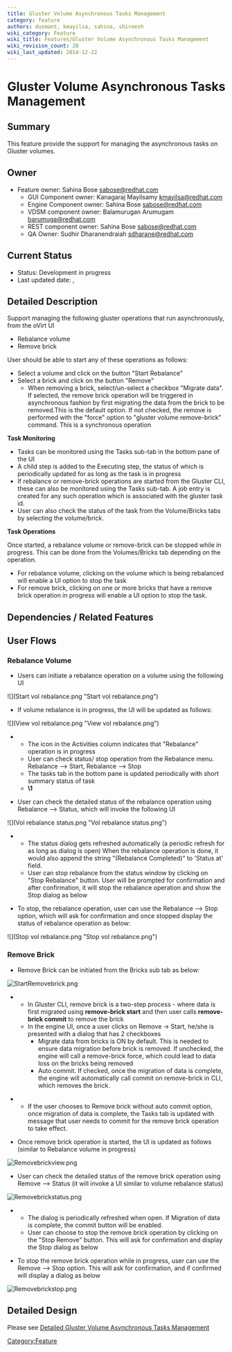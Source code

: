 ```yaml
---
title: Gluster Volume Asynchronous Tasks Management
category: feature
authors: dusmant, kmayilsa, sahina, shireesh
wiki_category: Feature
wiki_title: Features/Gluster Volume Asynchronous Tasks Management
wiki_revision_count: 28
wiki_last_updated: 2014-12-22
---
```


# Gluster Volume Asynchronous Tasks Management

## Summary

This feature provide the support for managing the asynchronous tasks on Gluster volumes.

## Owner

*   Feature owner: Sahina Bose <sabose@redhat.com>
    -   GUI Component owner: Kanagaraj Mayilsamy <kmayilsa@redhat.com>
    -   Engine Component owner: Sahina Bose <sabose@redhat.com>
    -   VDSM component owner: Balamurugan Arumugam <barumuga@redhat.com>
    -   REST component owner: Sahina Bose <sabose@redhat.com>
    -   QA Owner: Sudhir Dharanendraiah <sdharane@redhat.com>

## Current Status

*   Status: Development in progress
*   Last updated date: ,

## Detailed Description

Support managing the following gluster operations that run asynchronously, from the oVirt UI

*   Rebalance volume
*   Remove brick

User should be able to start any of these operations as follows:

*   Select a volume and click on the button "Start Rebalance"
*   Select a brick and click on the button "Remove"
    -   When removing a brick, select/un-select a checkbox "Migrate data". If selected, the remove brick operation will be triggered in asynchronous fashion by first migrating the data from the brick to be removed.This is the default option. If not checked, the remove is performed with the "force" option to "gluster volume remove-brick" command. This is a synchronous operation

**Task Monitoring**

*   Tasks can be monitored using the Tasks sub-tab in the bottom pane of the UI
*   A child step is added to the Executing step, the status of which is periodically updated for as long as the task is in progress
*   If rebalance or remove-brick operations are started from the Gluster CLI, these can also be monitored using the Tasks sub-tab. A job entry is created for any such operation which is associated with the gluster task id.
*   User can also check the status of the task from the Volume/Bricks tabs by selecting the volume/brick.

**Task Operations**

Once started, a rebalance volume or remove-brick can be stopped while in progress. This can be done from the Volumes/Bricks tab depending on the operation.

*   For rebalance volume, clicking on the volume which is being rebalanced will enable a UI option to stop the task
*   For remove brick, clicking on one or more bricks that have a remove brick operation in progress will enable a UI option to stop the task.

## Dependencies / Related Features

## User Flows

### Rebalance Volume

*   Users can initiate a rebalance operation on a volume using the following UI

![](Start vol rebalance.png "Start vol rebalance.png")

*   If volume rebalance is in progress, the UI will be updated as follows:

![](View vol rebalance.png "View vol rebalance.png")

*   -   The icon in the Activities column indicates that "Rebalance" operation is in progress
    -   User can check status/ stop operation from the Rebalance menu. Rebalance --> Start, Rebalance --> Stop
    -   The tasks tab in the bottom pane is updated periodically with short summary status of task
    -   **\1**

<!-- -->

*   User can check the detailed status of the rebalance operation using Rebalance --> Status, which will invoke the following UI

![](Vol rebalance status.png "Vol rebalance status.png")

*   -   The status dialog gets refreshed automatically (a periodic refresh for as long as dialog is open) When the rebalance operation is done, it would also append the string "(Rebalance Completed)" to 'Status at' field.
    -   User can stop rebalance from the status window by clicking on "Stop Rebalance" button. User will be prompted for confirmation and after confirmation, it will stop the rebalance operation and show the Stop dialog as below

<!-- -->

*   To stop, the rebalance operation, user can use the Rebalance --> Stop option, which will ask for confirmation and once stopped display the status of rebalance operation as below:

![](Stop vol rebalance.png "Stop vol rebalance.png")

### Remove Brick

*   Remove Brick can be initiated from the Bricks sub tab as below:

![](StartRemovebrick.png "StartRemovebrick.png")

*   -   In Gluster CLI, remove brick is a two-step process - where data is first migrated using **remove-brick start** and then user calls **remove-brick commit** to remove the brick
    -   In the engine UI, once a user clicks on Remove -> Start, he/she is presented with a dialog that has 2 checkboxes
        -   Migrate data from bricks is ON by default. This is needed to ensure data migration before brick is removed. If unchecked, the engine will call a remove-brick force, which could lead to data loss on the bricks being removed
        -   Auto commit. If checked, once the migration of data is complete, the engine will automatically call commit on remove-brick in CLI, which removes the brick.

<!-- -->

*   -   If the user chooses to Remove brick without auto commit option, once migration of data is complete, the Tasks tab is updated with message that user needs to commit for the remove brick operation to take effect.

<!-- -->

*   Once remove brick operation is started, the UI is updated as follows (similar to Rebalance volume in progress)

![](Removebrickview.png "Removebrickview.png")

*   User can check the detailed status of the remove brick operation using Remove --> Status (it will invoke a UI similar to volume rebalance status)

![](Removebrickstatus.png "Removebrickstatus.png")

*   -   The dialog is periodically refreshed when open. If Migration of data is complete, the commit button will be enabled.
    -   User can choose to stop the remove brick operation by clicking on the "Stop Remove" button. This will ask for confirmation and display the Stop dialog as below

<!-- -->

*   To stop the remove brick operation while in progress, user can use the Remove --> Stop option. This will ask for confirmation, and if confirmed will display a dialog as below

![](Removebrickstop.png "Removebrickstop.png")

## Detailed Design

Please see [ Detailed Gluster Volume Asynchronous Tasks Management](Features/Detailed_Gluster_Volume_Asynchronous_Tasks_Management)

<Category:Feature>
